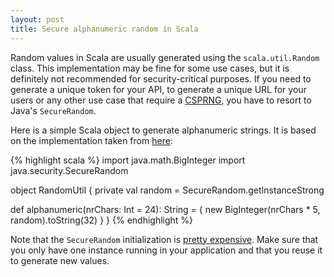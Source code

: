 ```yaml
---
layout: post
title: Secure alphanumeric random in Scala
---
```


Random values in Scala are usually generated using the `scala.util.Random` class. This implementation may be fine for some use cases, but it is definitely not recommended for security-critical purposes. If you need to generate a unique token for your API, to generate a unique URL for your users or any other use case that require a [CSPRNG](https://en.wikipedia.org/wiki/Cryptographically_secure_pseudorandom_number_generator), you have to resort to Java's `SecureRandom`.

Here is a simple Scala object to generate alphanumeric strings. It is based on the implementation taken from [here](http://stackoverflow.com/a/41156/848330):

{% highlight scala %}
import java.math.BigInteger
import java.security.SecureRandom

object RandomUtil {
  private val random = SecureRandom.getInstanceStrong

  def alphanumeric(nrChars: Int = 24): String = {
    new BigInteger(nrChars * 5, random).toString(32)
  }
}
{% endhighlight %}

Note that the `SecureRandom` initialization is [pretty expensive](https://tersesystems.com/2015/12/17/the-right-way-to-use-securerandom). Make sure that you only have one instance running in your application and that you reuse it to generate new values.
